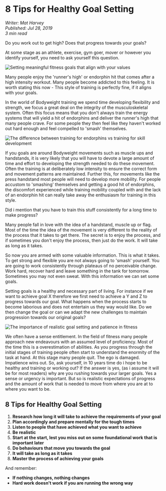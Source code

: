 # 8 Tips for Healthy Goal Setting

*Writer: Mat Harvey*  
*Published: Jul 28, 2019*  
*3 min read*

Do you work out to get high? Does that progress towards your goals?

At some stage as an athlete, exercise, gym goer, mover or however you identify yourself, you need to ask yourself this question.

![Setting meaningful fitness goals that align with your values](/blogs/goalsetting/7232a3_50c1f3f2a31e4959a21a4caab8059798~mv2.avif)

Many people enjoy the 'runner's high' or endorphin hit that comes after a high intensity workout. Many people become addicted to this feeling. It is worth stating this now - This style of training is perfectly fine, if it aligns with your goals.

In the world of Bodyweight training we spend time developing flexibility and strength, we focus a great deal on the integrity of the musculoskeletal system. Often this focus means that you don't always train the energy systems that will yield a hit of endorphins and deliver the runner's high that many people crave. For some people they then feel like they haven't worked out hard enough and feel compelled to 'smash' themselves.

![The difference between training for endorphins vs training for skill development](/blogs/goalsetting/7232a3_eab74e907cf84c54b0250425eb20a459~mv2.avif)

If you goals are around Bodyweight movements such as muscle ups and handstands, it is very likely that you will have to devote a large amount of time and effort to developing the strength needed to do these movement. Often the training is at deliberately low intensity to ensure the correct form and movement patterns are maintained. Further this, for movements like the press handstand most people will need to develop more mobility. For people accustom to 'smashing' themselves and getting a good hit of endorphins, the discomfort experienced while training mobility coupled with and the lack of an endorphin hit can really take away the enthusiasm for training in this style.

Did i mention that you have to train this stuff consistently for a long time to make progress?

Many people fall in love with the idea of a handstand, muscle up or flag. Most of the time the idea of the movement is very different to the reality of the process that it takes to get there. The secret is to enjoy the process, and if sometimes you don't enjoy the process, then just do the work. It will take as long as it takes.

So now you are armed with some valuable information. This is what it takes. To get strong and flexible you are not always going to 'smash' yourself. You are going to work consistently through plateaus of no perceivable change. Work hard, recover hard and leave something in the tank for tomorrow. Sometimes you may not even sweat. With this information we can set some goals.

Setting goals is a healthy and necessary part of living. For instance if we want to achieve goal X therefore we first need to achieve a Y and Z to progress towards our goal. What happens when the process starts to become laborious and does not entertain us they way would like. Do we then change the goal or can we adapt the new challenges to maintain progression towards our original goals?

![The importance of realistic goal setting and patience in fitness](/blogs/goalsetting/7232a3_1914db76483f46c48aaf9375c0342b87~mv2.avif)

We often have a sense entitlement. In the field of fitness many people approach new endeavours with an assumed level of proficiency. Most of the time this is a overestimation of abilities. As you progress through the initial stages of training people often start to understand the enormity of the task at hand. At this stage many people quit. The ego is damaged. Impatience wins out. So, ask yourself, in 10 years time do i hope to be healthy and training or working out? If the answer is yes, (as i assume it will be for most readers) why are you rushing towards your larger goals. Yes a sense or urgency is important. But so is realistic expectations of progress and the amount of work that is needed to move from where you are at to where you want to be.

## 8 Tips for Healthy Goal Setting

1. **Research how long it will take to achieve the requirements of your goal**
2. **Plan accordingly and prepare mentally for the tough times**
3. **Listen to people that have achieved what you want to achieve**
4. **Be realistic**
5. **Start at the start, lest you miss out on some foundational work that is important later**
6. **Do behaviours that move you towards the goal**
7. **It will take as long as it takes**
8. **Master the process of achieving your goals**

And remember:

- **If nothing changes, nothing changes**
- **Hard work doesn't work if you are running the wrong way**